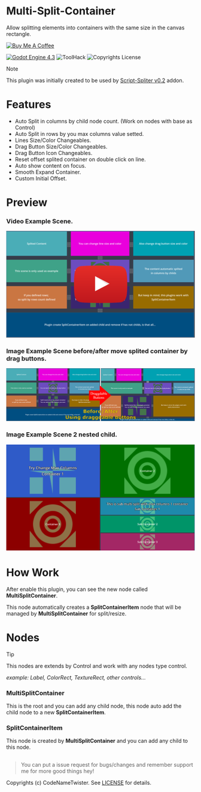 # Multi-Split-Container
Allow splitting elements into containers with the same size in the canvas rectangle.

<a href="https://www.buymeacoffee.com/twister" target="_blank"><img src="https://cdn.buymeacoffee.com/buttons/default-orange.png" alt="Buy Me A Coffee" height="41" width="174" border-radius="25"></a>

[![Godot Engine 4.3](https://img.shields.io/badge/Godot_Engine-4.x-blue)](https://godotengine.org/) ![ToolHack](https://img.shields.io/badge/Tool-Addon-green) ![Copyrights License](https://img.shields.io/badge/License-MIT-blue)

>[!NOTE]
>This plugin was initially created to be used by [Script-Spliter v0.2](https://github.com/CodeNameTwister/Script-Spliter) addon.

# Features
* Auto Split in columns by child node count. (Work on nodes with base as Control)
* Auto Split in rows by you max columns value setted.
* Lines Size/Color Changeables.
* Drag Button Size/Color Changeables.
* Drag Button Icon Changeables.
* Reset offset splited container on double click on line.
* Auto show content on focus.
* Smooth Expand Container.
* Custom Initial Offset.


# Preview
### Video Example Scene.
[![video preview](https://github.com/CodeNameTwister/Misc/blob/main/media/video/gd_msc.png?raw=true)](https://youtu.be/5JU3snjbRMU)
### Image Example Scene before/after move splited container by drag buttons.
![image_preview2](images/example_full.png)
### Image Example Scene 2 nested child.
![image_preview2](images/example_wchild.png)


# How Work
After enable this plugin, you can see the new node called **MultiSplitContainer**.

This node automatically creates a **SplitContainerItem** node that will be managed by **MultiSplitContainer** for split/resize.

# Nodes

>[!TIP]
>This nodes are extends by Control and work with any nodes type control.
>
>*example: Label, ColorRect, TextureRect, other controls...*
### MultiSplitContainer
This is the root and you can add any child node, this node auto add the child node to a new **SplitContainerItem**.

### SplitContainerItem
This node is created by **MultiSplitContainer** and you can add any child to this node.

##

>  You can put a issue request for bugs/changes and remember support me for more good things hey!

Copyrights (c) CodeNameTwister. See [LICENSE](LICENSE) for details.

[godot engine]: https://godotengine.org/

